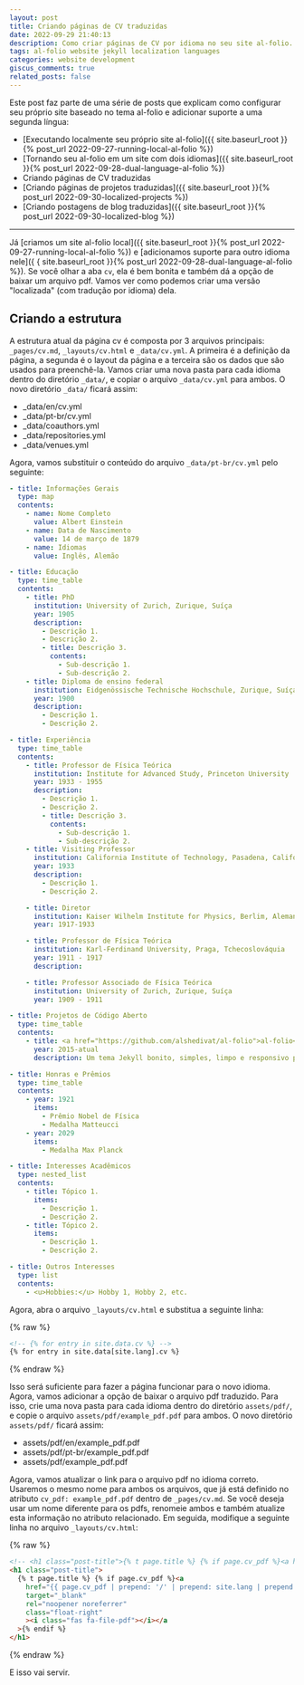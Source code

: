 ```yaml
---
layout: post
title: Criando páginas de CV traduzidas
date: 2022-09-29 21:40:13
description: Como criar páginas de CV por idioma no seu site al-folio.
tags: al-folio website jekyll localization languages
categories: website development
giscus_comments: true
related_posts: false
---
```


Este post faz parte de uma série de posts que explicam como configurar seu próprio site baseado no tema al-folio e adicionar suporte a uma segunda língua:

- [Executando localmente seu próprio site al-folio]({{ site.baseurl_root }}{% post_url 2022-09-27-running-local-al-folio %})
- [Tornando seu al-folio em um site com dois idiomas]({{ site.baseurl_root }}{% post_url 2022-09-28-dual-language-al-folio %})
- Criando páginas de CV traduzidas
- [Criando páginas de projetos traduzidas]({{ site.baseurl_root }}{% post_url 2022-09-30-localized-projects %})
- [Criando postagens de blog traduzidas]({{ site.baseurl_root }}{% post_url 2022-09-30-localized-blog %})

---

Já [criamos um site al-folio local]({{ site.baseurl_root }}{% post_url 2022-09-27-running-local-al-folio %}) e [adicionamos suporte para outro idioma nele]({ { site.baseurl_root }}{% post_url 2022-09-28-dual-language-al-folio %}). Se você olhar a aba `cv`, ela é bem bonita e também dá a opção de baixar um arquivo pdf. Vamos ver como podemos criar uma versão "localizada" (com tradução por idioma) dela.

## Criando a estrutura

A estrutura atual da página cv é composta por 3 arquivos principais: `_pages/cv.md`, `_layouts/cv.html` e `_data/cv.yml`. A primeira é a definição da página, a segunda é o layout da página e a terceira são os dados que são usados ​​para preenchê-la. Vamos criar uma nova pasta para cada idioma dentro do diretório `_data/`, e copiar o arquivo `_data/cv.yml` para ambos. O novo diretório `_data/` ficará assim:

- \_data/en/cv.yml
- \_data/pt-br/cv.yml
- \_data/coauthors.yml
- \_data/repositories.yml
- \_data/venues.yml

Agora, vamos substituir o conteúdo do arquivo `_data/pt-br/cv.yml` pelo seguinte:

```yaml
- title: Informações Gerais
  type: map
  contents:
    - name: Nome Completo
      value: Albert Einstein
    - name: Data de Nascimento
      value: 14 de março de 1879
    - name: Idiomas
      value: Inglês, Alemão

- title: Educação
  type: time_table
  contents:
    - title: PhD
      institution: University of Zurich, Zurique, Suíça
      year: 1905
      description:
        - Descrição 1.
        - Descrição 2.
        - title: Descrição 3.
          contents:
            - Sub-descrição 1.
            - Sub-descrição 2.
    - title: Diploma de ensino federal
      institution: Eidgenössische Technische Hochschule, Zurique, Suíça
      year: 1900
      description:
        - Descrição 1.
        - Descrição 2.

- title: Experiência
  type: time_table
  contents:
    - title: Professor de Física Teórica
      institution: Institute for Advanced Study, Princeton University
      year: 1933 - 1955
      description:
        - Descrição 1.
        - Descrição 2.
        - title: Descrição 3.
          contents:
            - Sub-descrição 1.
            - Sub-descrição 2.
    - title: Visiting Professor
      institution: California Institute of Technology, Pasadena, Califórnia, EUA
      year: 1933
      description:
        - Descrição 1.
        - Descrição 2.

    - title: Diretor
      institution: Kaiser Wilhelm Institute for Physics, Berlim, Alemanha.
      year: 1917-1933

    - title: Professor de Física Teórica
      institution: Karl-Ferdinand University, Praga, Tchecoslováquia
      year: 1911 - 1917
      description:

    - title: Professor Associado de Física Teórica
      institution: University of Zurich, Zurique, Suíça
      year: 1909 - 1911

- title: Projetos de Código Aberto
  type: time_table
  contents:
    - title: <a href="https://github.com/alshedivat/al-folio">al-folio</a>
      year: 2015-atual
      description: Um tema Jekyll bonito, simples, limpo e responsivo para acadêmicos.

- title: Honras e Prêmios
  type: time_table
  contents:
    - year: 1921
      items:
        - Prêmio Nobel de Física
        - Medalha Matteucci
    - year: 2029
      items:
        - Medalha Max Planck

- title: Interesses Acadêmicos
  type: nested_list
  contents:
    - title: Tópico 1.
      items:
        - Descrição 1.
        - Descrição 2.
    - title: Tópico 2.
      items:
        - Descrição 1.
        - Descrição 2.

- title: Outros Interesses
  type: list
  contents:
    - <u>Hobbies:</u> Hobby 1, Hobby 2, etc.
```

Agora, abra o arquivo `_layouts/cv.html` e substitua a seguinte linha:

{% raw %}

```html
<!-- {% for entry in site.data.cv %} -->
{% for entry in site.data[site.lang].cv %}
```

{% endraw %}

Isso será suficiente para fazer a página funcionar para o novo idioma. Agora, vamos adicionar a opção de baixar o arquivo pdf traduzido. Para isso, crie uma nova pasta para cada idioma dentro do diretório `assets/pdf/`, e copie o arquivo `assets/pdf/example_pdf.pdf` para ambos. O novo diretório `assets/pdf/` ficará assim:

- assets/pdf/en/example_pdf.pdf
- assets/pdf/pt-br/example_pdf.pdf
- assets/pdf/example_pdf.pdf

Agora, vamos atualizar o link para o arquivo pdf no idioma correto. Usaremos o mesmo nome para ambos os arquivos, que já está definido no atributo `cv_pdf: example_pdf.pdf` dentro de `_pages/cv.md`. Se você deseja usar um nome diferente para os pdfs, renomeie ambos e também atualize esta informação no atributo relacionado. Em seguida, modifique a seguinte linha no arquivo `_layouts/cv.html`:

{% raw %}

```html
<!-- <h1 class="post-title">{% t page.title %} {% if page.cv_pdf %}<a href="{{ page.cv_pdf | prepend: 'assets/pdf/' | relative_url}}" target="_blank" rel="noopener noreferrer" class="float-right"><i class="fas fa-file-pdf"></i></a>{% endif %}</h1> -->
<h1 class="post-title">
  {% t page.title %} {% if page.cv_pdf %}<a
    href="{{ page.cv_pdf | prepend: '/' | prepend: site.lang | prepend: 'assets/pdf/' | relative_url}}"
    target="_blank"
    rel="noopener noreferrer"
    class="float-right"
    ><i class="fas fa-file-pdf"></i></a
  >{% endif %}
</h1>
```

{% endraw %}

E isso vai servir.
